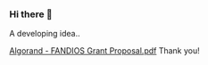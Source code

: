 ### Hi there 👋

<!--
**Fandios/Fandios** is a ✨ _special_ ✨ repository because its `README.md` (this file) appears on your GitHub profile.

Here are some ideas to get you started:

- 🔭 I’m currently working on Decentralised Entertainment Contest Hub
- 🌱 I’m currently learning Project management, research and business development
- 👯 I’m looking to collaborate on with success for every development
- 🤔 I’m looking for help with more great ideas
- 💬 Ask me about business development
- 📫 How to reach me: fancystudiosme@gmail.com
- 😄 Pronouns: Let's continue bulding
- ⚡ Fun fact: Digital is the new world
--> A developing idea..
[Algorand - FANDIOS Grant  Proposal.pdf](https://github.com/Fandios/Fandios/files/7892925/Algorand.-.FANDIOS.Grant.Proposal.pdf)
Thank you!

